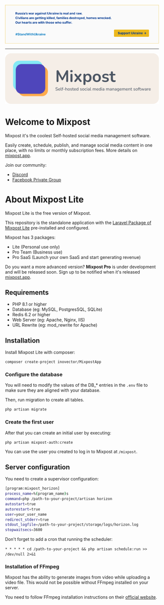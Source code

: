 [<img src="./art/standwithua.png" />](https://supportukrainenow.org)

* * *

[<img src="./art/logo.svg" alt="Logo Mixpost" />](https://mixpost.app)


# Welcome to Mixpost

Mixpost it's the coolest Self-hosted social media management software. 

Easily create, schedule, publish, and manage social media content in one place, with no limits or monthly subscription fees. More details on [mixpost.app](https://mixpost.app/).

Join our community:

- [Discord](https://discord.gg/5YdseZnK2Z)
- [Facebook Private Group](https://www.facebook.com/groups/inovector)

# About Mixpost Lite

Mixpost Lite is the free version of Mixpost.

This repository is the standalone application with the [Laravel Package of Mixpost Lite](https://github.com/inovector/mixpost) pre-installed and configured.

Mixpost has 3 packages:

- Lite (Personal use only)
- Pro Team (Business use)
- Pro SaaS (Launch your own SaaS and start generating revenue)

Do you want a more advanced version? **Mixpost Pro** is under development and will be released soon. Sign up to be notified when it's released [mixpost.app](https://mixpost.app/).

## Requirements

* PHP 8.1 or higher
* Database (eg: MySQL, PostgresSQL, SQLite)
* Redis 6.2 or higher
* Web Server (eg: Apache, Nginx, IIS)
* URL Rewrite (eg: mod_rewrite for Apache)

## Installation

Install Mixpost Lite with composer:

```bash
composer create-project inovector/MixpostApp
```

### Configure the database

You will need to modify the values of the DB_* entries in the `.env` file to make sure they are aligned with your database.

Then, run migration to create all tables.

```bash
php artisan migrate
```

### Create the first user

After that you can create an initial user by executing:

```bash
php artisan mixpost-auth:create
```

You can use the user you created to log in to Mixpost at `/mixpost`.


## Server configuration

You need to create a supervisor configuration:

```bash
[program:mixpost_horizon]
process_name=%(program_name)s
command=php /path-to-your-project/artisan horizon
autostart=true
autorestart=true
user=your_user_name
redirect_stderr=true
stdout_logfile=/path-to-your-project/storage/logs/horizon.log
stopwaitsecs=3600
```

Don't forget to add a cron that running the scheduler:

`* * * * * cd /path-to-your-project && php artisan schedule:run >> /dev/null 2>&1`

### Installation of FFmpeg

Mixpost has the ability to generate images from video while uploading a video file. This would not be possible without
FFmpeg installed on your server.

You need to follow FFmpeg installation instructions on their [official website](https://ffmpeg.org/download.html).
